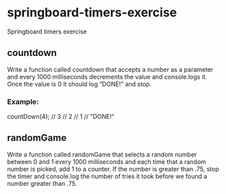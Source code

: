 # springboard-timers-exercise
Springboard timers exercise

## countdown
Write a function called countdown that accepts a number as a parameter and every 1000 milliseconds decrements the value and console.logs it. Once the value is 0 it should log “DONE!” and stop.
### Example:

countDown(4);
// 3
// 2
// 1
// "DONE!"

## randomGame
Write a function called randomGame that selects a random number between 0 and 1 every 1000 milliseconds and each time that a random number is picked, add 1 to a counter. If the number is greater than .75, stop the timer and console.log the number of tries it took before we found a number greater than .75.
